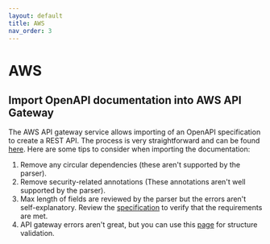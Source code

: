 ```yaml
---
layout: default
title: AWS
nav_order: 3
---
```


# AWS

## Import OpenAPI documentation into AWS API Gateway

The AWS API gateway service allows importing of an OpenAPI specification to create a REST API. The process is very straightforward and can be found [here](https://docs.aws.amazon.com/apigateway/latest/developerguide/api-gateway-import-api.html).
Here are some tips to consider when importing the documentation:

1. Remove any circular dependencies (these aren't supported by the parser).
2. Remove security-related annotations (These annotations aren't well supported by the parser).
3. Max length of fields are reviewed by the parser but the errors aren't self-explanatory. Review the [specification](https://swagger.io/specification/v2/) to verify that the requirements are met.
4. API gateway errors aren't great, but you can use this [page](https://apidevtools.org/swagger-parser/online/) for structure validation.
